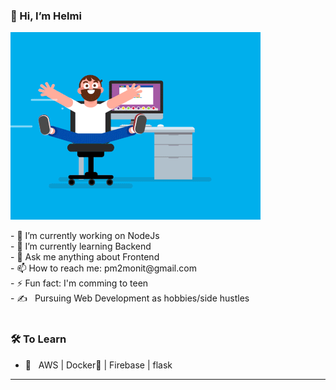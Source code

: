 ### 👋 Hi, I’m Helmi
<p>
<!--   <img src="https://halosehat.com/wp-content/uploads/2019/09/Manfaat-Main-Rubik-1280x720.jpg"  /> -->
  <img src="https://raw.githubusercontent.com/staticshreyas/staticshreyas/master/coder.gif" />
</p>
- 🔭 I’m currently working on NodeJs <br />
- 🌱 I’m currently learning Backend <br />
- 💬 Ask me anything about Frontend <br />
- 📫 How to reach me: pm2monit@gmail.com <br />
- ⚡ Fun fact: I'm comming to teen <br />
- ✍️ &nbsp; Pursuing Web Development as hobbies/side hustles <br />

<br />
<h3>🛠 To Learn</h3>

- 🔧 &nbsp; AWS | Docker🐳 | Firebase | flask

<hr>


<!---
pm2monit/pm2monit is a ✨ special ✨ repository because its `README.md` (this file) appears on your GitHub profile.
You can click the Preview link to take a look at your changes.
--->
